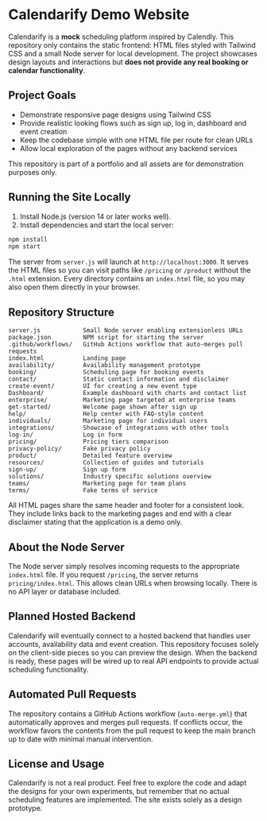 # Calendarify Demo Website

Calendarify is a **mock** scheduling platform inspired by Calendly. This repository only contains the static frontend: HTML files styled with Tailwind CSS and a small Node server for local development. The project showcases design layouts and interactions but **does not provide any real booking or calendar functionality**.

## Project Goals

- Demonstrate responsive page designs using Tailwind CSS
- Provide realistic looking flows such as sign up, log in, dashboard and event creation
- Keep the codebase simple with one HTML file per route for clean URLs
- Allow local exploration of the pages without any backend services

This repository is part of a portfolio and all assets are for demonstration purposes only.

## Running the Site Locally

1. Install Node.js (version 14 or later works well).
2. Install dependencies and start the local server:

```bash
npm install
npm start
```

The server from `server.js` will launch at `http://localhost:3000`. It serves the HTML files so you can visit paths like `/pricing` or `/product` without the `.html` extension. Every directory contains an `index.html` file, so you may also open them directly in your browser.

## Repository Structure

```
server.js            Small Node server enabling extensionless URLs
package.json         NPM script for starting the server
.github/workflows/   GitHub Actions workflow that auto-merges pull requests
index.html           Landing page
availability/        Availability management prototype
booking/             Scheduling page for booking events
contact/             Static contact information and disclaimer
create-event/        UI for creating a new event type
Dashboard/           Example dashboard with charts and contact list
enterprise/          Marketing page targeted at enterprise teams
get-started/         Welcome page shown after sign up
help/                Help center with FAQ-style content
individuals/         Marketing page for individual users
integrations/        Showcase of integrations with other tools
log-in/              Log in form
pricing/             Pricing tiers comparison
privacy-policy/      Fake privacy policy
product/             Detailed feature overview
resources/           Collection of guides and tutorials
sign-up/             Sign up form
solutions/           Industry specific solutions overview
teams/               Marketing page for team plans
terms/               Fake terms of service
```

All HTML pages share the same header and footer for a consistent look. They include links back to the marketing pages and end with a clear disclaimer stating that the application is a demo only.

## About the Node Server

The Node server simply resolves incoming requests to the appropriate `index.html` file. If you request `/pricing`, the server returns `pricing/index.html`. This allows clean URLs when browsing locally. There is no API layer or database included.

## Planned Hosted Backend

Calendarify will eventually connect to a hosted backend that handles user accounts, availability data and event creation. This repository focuses solely on the client-side pieces so you can preview the design. When the backend is ready, these pages will be wired up to real API endpoints to provide actual scheduling functionality.

## Automated Pull Requests

The repository contains a GitHub Actions workflow (`auto-merge.yml`) that automatically approves and merges pull requests. If conflicts occur, the workflow favors the contents from the pull request to keep the main branch up to date with minimal manual intervention.

## License and Usage

Calendarify is not a real product. Feel free to explore the code and adapt the designs for your own experiments, but remember that no actual scheduling features are implemented. The site exists solely as a design prototype.

